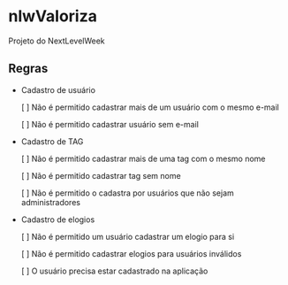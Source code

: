 # nlwValoriza
Projeto do NextLevelWeek

## Regras

- Cadastro de usuário

    [   ] Não é permitido cadastrar mais de um usuário com o mesmo e-mail

    [   ] Não é permitido cadastrar usuário sem e-mail

- Cadastro de TAG

    [   ] Não é permitido cadastrar mais de uma tag com o mesmo nome

    [   ] Não é permitido cadastrar tag sem nome

    [   ] Não é permitido o cadastra por usuários que não sejam administradores

- Cadastro de elogios

    [   ] Não é permitido um usuário cadastrar um elogio para si

    [   ] Não é permitido cadastrar elogios para usuários inválidos

    [   ] O usuário precisa estar cadastrado na aplicação
